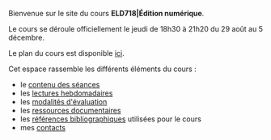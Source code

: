 
Bienvenue sur le site du cours **ELD718|Édition numérique**. 

Le cours se déroule officiellement le jeudi de 18h30 à 21h20 du 29 août au 5 décembre. 

Le plan du cours est disponible [ici](./doc/ELD718.pdf).

Cet espace rassemble les différents éléments du cours : 

- le [contenu des séances](seances)
- les [lectures hebdomadaires](lectures)
- les [modalités d'évaluation](modalites)
- les [ressources documentaires](documentation)
- les [références bibliographiques](https://www.zotero.org/groups/) utilisées pour le cours
- mes [contacts](contact)

